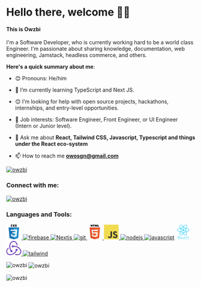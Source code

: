 # Hello there, welcome 👋🏾

<h4 align="left">This is Owzbi</h4>

I'm a Software Developer, who is currently working hard to be a world class Engineer. I'm passionate about sharing knowledge, documentation, web engineering, Jamstack, headless commerce, and others.

**Here's a quick summary about me**:

- 😊 Pronouns: He/him
- 🌱 I’m currently learning TypeScript and Next JS.
- 😊 I’m looking for help with open source projects, hackathons, internships, and entry-level opportunities.
- 💼 Job interests: Software Engineer, Front Engineer, or UI Engineer (Intern or Junior level).
- 💬 Ask me about **React, Tailwind CSS, Javascript, Typescript and things under the React eco-system**

- 📫 How to reach me **owosgn@gmail.com**

<p align="left"> <a href="https://twitter.com/owzbi" target="blank"><img src="https://img.shields.io/twitter/follow/owzbi?logo=twitter&style=for-the-badge" alt="owzbi" /></a> </p>

<h3 align="left">Connect with me:</h3>
<p align="left">
<a href="https://twitter.com/owzbi" target="blank"><img align="center" src="https://raw.githubusercontent.com/rahuldkjain/github-profile-readme-generator/master/src/images/icons/Social/twitter.svg" alt="owzbi" height="30" width="40" /></a>
</p>

<h3 align="left">Languages and Tools:</h3>
<p align="left"> <a href="https://www.w3schools.com/css/" target="_blank" rel="noreferrer"> <img src="https://raw.githubusercontent.com/devicons/devicon/master/icons/css3/css3-original-wordmark.svg" alt="css3" width="40" height="40"/> </a> <a href="https://firebase.google.com/" target="_blank" rel="noreferrer"> <img src="https://www.vectorlogo.zone/logos/firebase/firebase-icon.svg" alt="firebase" width="40" height="40"/> </a> <a href="https://www.nextjs.org/" target="_blank" rel="noreferrer"> <img src="https://encrypted-tbn0.gstatic.com/images?q=tbn:ANd9GcTKy3UO1r3Hg826jnDq78xqjLfAiXIoHrxVxA&usqp=CAU" alt="Nextjs" width="40" height="40"/> </a> <a href="https://git-scm.com/" target="_blank" rel="noreferrer"> <img src="https://www.vectorlogo.zone/logos/git-scm/git-scm-icon.svg" alt="git" width="40" height="40"/> </a> <a href="https://www.w3.org/html/" target="_blank" rel="noreferrer"> <img src="https://raw.githubusercontent.com/devicons/devicon/master/icons/html5/html5-original-wordmark.svg" alt="html5" width="40" height="40"/> </a> <a href="https://developer.mozilla.org/en-US/docs/Web/JavaScript" target="_blank" rel="noreferrer"> <img src="https://raw.githubusercontent.com/devicons/devicon/master/icons/javascript/javascript-original.svg" alt="javascript" width="40" height="40"/> </a> <a href="https://nodejs.org/" target="_blank" rel="noreferrer"> <img src="https://nodejs.org/static/images/logo.svg" alt="nodejs" width="40" height="40"/> </a> <a href="https://www.typescriptlang.org/" target="_blank" rel="noreferrer"> <img src="https://upload.wikimedia.org/wikipedia/commons/thumb/4/4c/Typescript_logo_2020.svg/1200px-Typescript_logo_2020.svg.png" alt="javascript" width="40" height="40"/></a>

<a href="https://reactjs.org" target="_blank" rel="noreferrer"> 
 <img src="https://raw.githubusercontent.com/devicons/devicon/master/icons/react/react-original-wordmark.svg" alt="react" width="40" height="40"/> </a> <a href="https://redux.js.org" target="_blank" rel="noreferrer"> <img src="https://raw.githubusercontent.com/devicons/devicon/master/icons/redux/redux-original.svg" alt="redux" width="40" height="40"/> </a> <a href="https://tailwindcss.com/" target="_blank" rel="noreferrer"> <img src="https://www.vectorlogo.zone/logos/tailwindcss/tailwindcss-icon.svg" alt="tailwind" width="40" height="40"/> </a> </p>

<p><img align="left" src="https://github-readme-stats.vercel.app/api/top-langs?username=owzbi&show_icons=true&locale=en&layout=compact" alt="owzbi" /></p>

<p>&nbsp;<img align="center" src="https://github-readme-stats.vercel.app/api?username=owzbi&show_icons=true&locale=en" alt="owzbi" /></p>

<p><img align="center" src="https://github-readme-streak-stats.herokuapp.com/?user=owzbi&" alt="owzbi" /></p>
